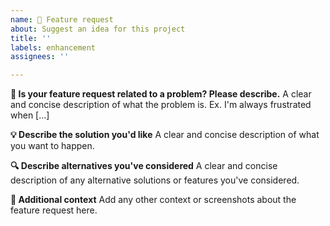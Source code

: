 ```yaml
---
name: 🚀 Feature request
about: Suggest an idea for this project
title: ''
labels: enhancement
assignees: ''

---
```


**🌟 Is your feature request related to a problem? Please describe.**
A clear and concise description of what the problem is. Ex. I'm always frustrated when [...]

**💡 Describe the solution you'd like**
A clear and concise description of what you want to happen.

**🔍 Describe alternatives you've considered**
A clear and concise description of any alternative solutions or features you've considered.

**📸 Additional context**
Add any other context or screenshots about the feature request here.

